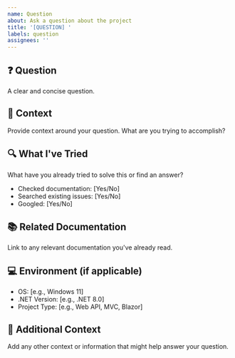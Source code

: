 ```yaml
---
name: Question
about: Ask a question about the project
title: '[QUESTION] '
labels: question
assignees: ''
---
```


## ❓ Question

A clear and concise question.

## 🎯 Context

Provide context around your question. What are you trying to accomplish?

## 🔍 What I've Tried

What have you already tried to solve this or find an answer?

- Checked documentation: [Yes/No]
- Searched existing issues: [Yes/No]
- Googled: [Yes/No]

## 📚 Related Documentation

Link to any relevant documentation you've already read.

## 💻 Environment (if applicable)

- OS: [e.g., Windows 11]
- .NET Version: [e.g., .NET 8.0]
- Project Type: [e.g., Web API, MVC, Blazor]

## 📝 Additional Context

Add any other context or information that might help answer your question.
